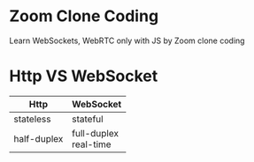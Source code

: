 # Zoom Clone Coding

Learn WebSockets, WebRTC only with JS by Zoom clone coding

# Http VS WebSocket

| Http        | WebSocket                  |
| ----------- | -------------------------- |
| stateless   | stateful                   |
| half-duplex | full-duplex <br> real-time |

